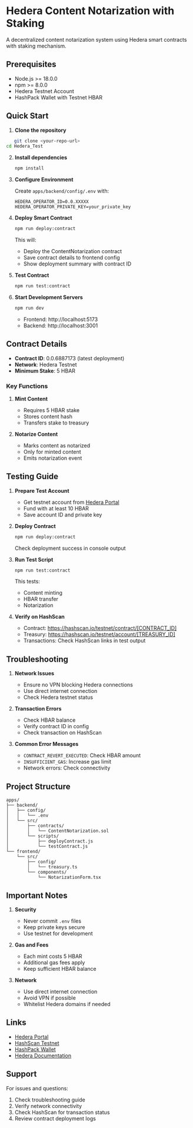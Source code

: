 # Hedera Content Notarization with Staking

A decentralized content notarization system using Hedera smart contracts with staking mechanism.

## Prerequisites

- Node.js >= 18.0.0
- npm >= 8.0.0
- Hedera Testnet Account
- HashPack Wallet with Testnet HBAR

## Quick Start

1. **Clone the repository**
```bash
   git clone <your-repo-url>
cd Hedera_Test
   ```

2. **Install dependencies**
   ```bash
   npm install
   ```

3. **Configure Environment**
   
   Create `apps/backend/config/.env` with:
   ```env
   HEDERA_OPERATOR_ID=0.0.XXXXX
   HEDERA_OPERATOR_PRIVATE_KEY=your_private_key
   ```

4. **Deploy Smart Contract**
   ```bash
   npm run deploy:contract
   ```
   This will:
   - Deploy the ContentNotarization contract
   - Save contract details to frontend config
   - Show deployment summary with contract ID

5. **Test Contract**
   ```bash
   npm run test:contract
   ```

6. **Start Development Servers**
   ```bash
   npm run dev
   ```
   - Frontend: http://localhost:5173
   - Backend: http://localhost:3001

## Contract Details

- **Contract ID**: 0.0.6887173 (latest deployment)
- **Network**: Hedera Testnet
- **Minimum Stake**: 5 HBAR

### Key Functions

1. **Mint Content**
   - Requires 5 HBAR stake
   - Stores content hash
   - Transfers stake to treasury

2. **Notarize Content**
   - Marks content as notarized
   - Only for minted content
   - Emits notarization event

## Testing Guide

1. **Prepare Test Account**
   - Get testnet account from [Hedera Portal](https://portal.hedera.com/)
   - Fund with at least 10 HBAR
   - Save account ID and private key

2. **Deploy Contract**
   ```bash
   npm run deploy:contract
   ```
   Check deployment success in console output

3. **Run Test Script**
   ```bash
   npm run test:contract
   ```
   This tests:
   - Content minting
   - HBAR transfer
   - Notarization

4. **Verify on HashScan**
   - Contract: https://hashscan.io/testnet/contract/[CONTRACT_ID]
   - Treasury: https://hashscan.io/testnet/account/[TREASURY_ID]
   - Transactions: Check HashScan links in test output

## Troubleshooting

1. **Network Issues**
   - Ensure no VPN blocking Hedera connections
   - Use direct internet connection
   - Check Hedera testnet status

2. **Transaction Errors**
   - Check HBAR balance
   - Verify contract ID in config
   - Check transaction on HashScan

3. **Common Error Messages**
   - `CONTRACT_REVERT_EXECUTED`: Check HBAR amount
   - `INSUFFICIENT_GAS`: Increase gas limit
   - Network errors: Check connectivity

## Project Structure

```
apps/
├── backend/
│   ├── config/
│   │   └── .env
│   └── src/
│       ├── contracts/
│       │   └── ContentNotarization.sol
│       └── scripts/
│           ├── deployContract.js
│           └── testContract.js
└── frontend/
    └── src/
        ├── config/
        │   └── treasury.ts
        └── components/
            └── NotarizationForm.tsx
```

## Important Notes

1. **Security**
   - Never commit `.env` files
   - Keep private keys secure
   - Use testnet for development

2. **Gas and Fees**
   - Each mint costs 5 HBAR
   - Additional gas fees apply
   - Keep sufficient HBAR balance

3. **Network**
   - Use direct internet connection
   - Avoid VPN if possible
   - Whitelist Hedera domains if needed

## Links

- [Hedera Portal](https://portal.hedera.com/)
- [HashScan Testnet](https://hashscan.io/testnet)
- [HashPack Wallet](https://www.hashpack.app/)
- [Hedera Documentation](https://docs.hedera.com/)

## Support

For issues and questions:
1. Check troubleshooting guide
2. Verify network connectivity
3. Check HashScan for transaction status
4. Review contract deployment logs